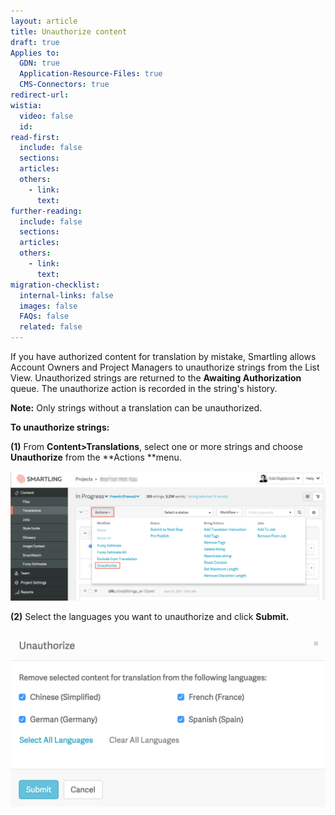 ```yaml
---
layout: article
title: Unauthorize content
draft: true
Applies to:
  GDN: true
  Application-Resource-Files: true
  CMS-Connectors: true
redirect-url:
wistia:
  video: false
  id:
read-first:
  include: false
  sections:
  articles:
  others:
    - link:
      text:
further-reading:
  include: false
  sections:
  articles:
  others:
    - link:
      text:
migration-checklist:
  internal-links: false
  images: false
  FAQs: false
  related: false
---
```



If you have authorized content for translation by mistake, Smartling allows Account Owners and Project Managers to unauthorize strings from the List View. Unauthorized strings are returned to the **Awaiting Authorization** queue. The unauthorize action is recorded in the string's history.

**Note:** Only strings without a translation can be unauthorized.

**To unauthorize strings:**

**(1)** From **Content&gt;Translations**, select one or more strings and choose **Unauthorize** from the **Actions&nbsp;**menu.

![](/uploads/versions/unauthorize---x----2470-1016x---.png)

**(2)** Select the languages you want to unauthorize and click **Submit.**

![](/uploads/versions/unauthorize2---x----1128-632x---.png)